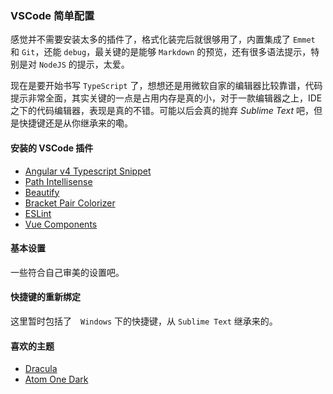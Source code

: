 ### VSCode 简单配置

感觉并不需要安装太多的插件了，格式化装完后就很够用了，内置集成了 `Emmet` 和 `Git`，还能 `debug`，最关键的是能够 `Markdown` 的预览，还有很多语法提示，特别是对 `NodeJS` 的提示，太爱。

现在是要开始书写 `TypeScript` 了，想想还是用微软自家的编辑器比较靠谱，代码提示非常全面，其实关键的一点是占用内存是真的小，对于一款编辑器之上，IDE之下的代码编辑器，表现是真的不错。可能以后会真的抛弃 *Sublime Text* 吧，但是快捷键还是从你继承来的嘞。

#### 安装的 VSCode 插件

* [Angular v4 Typescript Snippet][1]
* [Path Intellisense][2]
* [Beautify][3]
* [Bracket Pair Colorizer][4]
* [ESLint][5]
* [Vue Components][7]

#### 基本设置

一些符合自己审美的设置吧。

#### 快捷键的重新绑定

这里暂时包括了　`Windows` 下的快捷键，从 `Sublime Text` 继承来的。

#### 喜欢的主题

* [Dracula][8]
* [Atom One Dark][9]

[1]: https://github.com/johnpapa/vscode-angular-snippets
[2]: https://github.com/ChristianKohler/PathIntellisense
[3]: https://github.com/HookyQR/VSCodeBeautify
[4]: https://github.com/CoenraadS/BracketPair
[5]: https://github.com/Microsoft/vscode-eslint
[7]: https://github.com/vuejs/vue-syntax-highlight
[8]: https://draculatheme.com/visual-studio-code/
[9]: https://github.com/akamud/vscode-theme-onedark